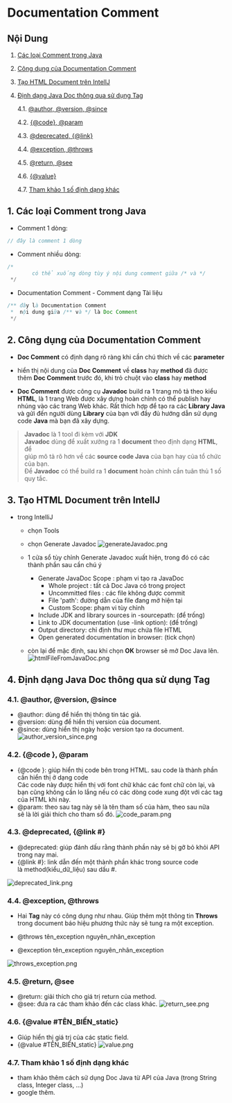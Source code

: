 # Documentation Comment

## Nội Dung

1. [Các loại Comment trong Java](#1)
2. [Công dụng của Documentation Comment](#2)
3. [Tạo HTML Document trên IntellJ](#3)
4. [Định dạng Java Doc thông qua sử dụng Tag](#4)

    4.1. [@author, @version, @since](#4.1)
   
    4.2. [{@code}, @param](#4.2)
   
    4.3. [@deprecated, {@link}](#4.3)
   
    4.4. [@exception, @throws](#4.4)
   
    4.5. [@return, @see](#4.5)
   
    4.6. [{@value}](#4.6)
   
    4.7. [Tham khảo 1 số định dạng khác](#4.7)

## 1. Các loại Comment trong Java <a id="1"></a>
* Comment 1 dòng:
```java
// đây là comment 1 dòng 
```
* Comment nhiều dòng:
```java
/*
        có thể xuống dòng tùy ý nội dung comment giữa /* và */
 */
```
* Documentation Comment - Comment dạng Tài liệu
```java
/** đây là Documentation Comment
 *  nội dung giữa /** và */ là Doc Comment
 */
```
## 2. Công dụng của Documentation Comment <a id="2"></a>
* **Doc Comment** có định dạng rõ ràng khi cần chú thích về các **parameter**
* hiển thị nội dung của **Doc Comment** về **class** hay **method** đã được <br/>
thêm **Doc Comment** trước đó, khi trỏ chuột vào **class** hay **method**
  
* **Doc Comment** được công cụ **Javadoc** build ra 1 trang mô tả theo kiểu<br/>
**HTML**, là 1 trang Web được xây dựng hoàn chỉnh có thể publish hay <br/>
  nhúng vào các trang Web khác. Rất thích hợp để tạo ra các **Library Java**<br/>
  và gửi đến người dùng **Library** của bạn với đầy đủ hướng dẫn sử dụng<br/>
  code **Java** mà bạn đã xây dựng.
  
>**Javadoc** là 1 tool đi kèm với **JDK**<br/>
> **Javadoc** dùng để xuất xưởng ra 1 **document** theo định dạng **HTML**, để<br/>
> giúp mô tả rõ hơn về các **source code Java** của bạn hay của tổ chức <br/>
>của bạn.<br/>
> Để **Javadoc** có thể build ra 1 **document** hoàn chỉnh cần tuân thủ 1 số<br/>
> quy tắc.
## 3. Tạo HTML Document trên IntellJ <a id="3"></a>
* trong IntelliJ 
    * chọn Tools 
      
    * chọn Generate Javadoc
![generateJavadoc.png](generateJavadoc.png)    
    * 1 cửa sổ tùy chỉnh Generate Javadoc xuất hiện, trong đó có các<br/>
    thành phần sau cần chú ý
        * Generate JavaDoc Scope : phạm vi tạo ra JavaDoc
            * Whole project : tất cả Doc Java có trong project
            * Uncommitted files : các file không được commit
            * File 'path': đường dẫn của file đang mở hiện tại
            * Custom Scope: phạm vi tùy chỉnh
        * Include JDK and library sources in -sourcepath: (để trống)
        * Link to JDK documentation (use -link option): (để trống)
        * Output directory: chỉ định thư mục chứa file HTML
        * Open generated documentation in browser: (tick chọn)
    * còn lại để mặc định, sau khi chọn **OK** browser sẽ mở Doc Java lên.
![htmlFileFromJavaDoc.png](htmlFileFromJavaDoc.png)
## 4. Định dạng Java Doc thông qua sử dụng Tag <a id="4"></a>

### 4.1. @author, @version, @since <a id="4.1"></a>
* @author: dùng để hiển thị thông tin tác giả.
* @version: dùng để hiển thị version của document.
* @since: dùng hiển thị ngày hoặc version tạo ra document.
![author_version_since.png](author_version_since.png)
### 4.2. {@code }, @param <a id="4.2"></a>
* {@code }: giúp hiển thị code bên trong HTML. sau code là thành phần<br/>
  cần hiển thị ở dạng code<br/>
  Các code này được hiển thị với font chữ khác các font chữ còn lại, và <br/>
  bạn cũng không cần lo lắng nếu có các dòng code xung đột với các tag <br/>
  của HTML khi này.
* @param: theo sau tag này sẽ là tên tham số của hàm, theo sau nữa <br/>
  sẽ là lời giải thích cho tham số đó.
![code_param.png](code_param.png)
### 4.3. @deprecated, {@link #} <a id="4.3"></a>
* @deprecated: giúp đánh dấu rằng thành phần này sẽ bị gỡ bỏ khỏi API <br/>
  trong nay mai.
* {@link #}: link dẫn đến một thành phần khác trong source code <br/>
  là method(kiểu_dữ_liệu) sau dấu \#.
  
![deprecated_link.png](deprecated_link.png)
### 4.4. @exception, @throws <a id="4.4"></a>
* Hai **Tag** này có công dụng như nhau. Giúp thêm một thông tin **Throws** <br/>
  trong document báo hiệu phương thức này sẽ tung ra một exception.
  
* @throws tên_exception nguyên_nhân_exception
* @exception tên_exception nguyên_nhân_exception

![throws_exception.png](throws_exception.png)
### 4.5. @return, @see <a id="4.5"></a>
* @return: giải thích cho giá trị return của method.
* @see: đưa ra các tham khảo đến các class khác.
![return_see.png](return_see.png)
### 4.6. {@value #TÊN_BIẾN_static} <a id="4.6"></a>
* Giúp hiển thị giá trị của các static field.
* {@value #TÊN_BIẾN_static}
![value.png](value.png)
### 4.7. Tham khảo 1 số định dạng khác <a id="4.7"></a>
* tham khảo thêm cách sử dụng Doc Java từ API của Java (trong String <br/>
  class, Integer class, ...)
* google thêm.